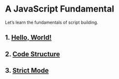 # A JavaScript Fundamental

Let’s learn the fundamentals of script building.

## 1. [Hello, World!](./Hello,%20World!/)
## 2. [Code Structure](./Code%20Structure/)
## 3. [Strict Mode](./Strict%20Mode/)